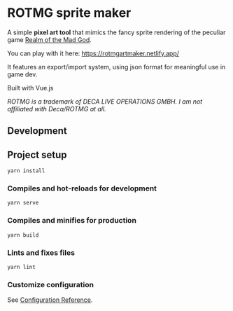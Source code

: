 # ROTMG sprite maker
A simple **pixel art tool** that mimics the fancy sprite rendering of the peculiar game [Realm of the Mad God](https://www.realmofthemadgod.com/).


You can play with it here: https://rotmgartmaker.netlify.app/

It features an export/import system, using json format for meaningful use in game dev.

Built with Vue.js

*ROTMG is a trademark of DECA LIVE OPERATIONS GMBH.
I am not affiliated with Deca/ROTMG at all.*

## Development
## Project setup
```
yarn install
```

### Compiles and hot-reloads for development
```
yarn serve
```

### Compiles and minifies for production
```
yarn build
```

### Lints and fixes files
```
yarn lint
```

### Customize configuration
See [Configuration Reference](https://cli.vuejs.org/config/).
